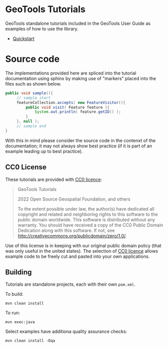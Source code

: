 # GeoTools Tutorials

GeoTools standalone tutorials included in the GeoTools User Guide as examples of how to use the library.

* [Quickstart](https://docs.geotools.org/latest/userguide/tutorial/quickstart/index.html)

# Source code

The implementations provided here are spliced into the tutorial documentation using sphinx by making use of "markers" placed into the files such as shown below.

```java
public void sample(){
     // sample start
     featureCollection.accepts( new FeatureVisitor(){
         public void visit( Feature feature ){
             System.out.println( feature.getID() );
         }
     }, null );
     // sample end
}
```
        
With this in mind please consider the source code in the contenxt of the
documentation; it may not always show best practice (if it is part of
an example leading up to best practice).

## CC0 License

These tutorials are provided with [CC0 licence](LICENSE.md):

> GeoTools Tutorials
> 
> 2022 Open Source Geospatial Foundation, and others
>
> To the extent possible under law, the author(s) have dedicated all copyright and related and neighboring rights to this software to the public domain worldwide. This software is distributed without any warranty.
> You should have received a copy of the CC0 Public Domain Dedication along with this software. If not, see <http://creativecommons.org/publicdomain/zero/1.0/>.

Use of this license is in keeping with our original public domain policy (that was only useful in the united states). The selection of [CC0 licence](LICENSE.md) allows example code to be freely cut and pasted into your own applications.

## Building

Tutorials are standalone projects, each with their own ``pom.xml``.

To build:
```
mvn clean install
```

To run:
```
mvn exec:java
```

Select examples have additiona quality assurance checks:
```
mvn clean install -Dqa
```
